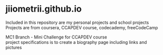 # jiiometrii.github.io

Included in this repository are my personal projects and school projects\
Projects are from coursera, CCAPDEV course, codecademy, freeCodeCamp

MC1 Branch - Mini Challenge for CCAPDEV course\
project specifications is to create a biography page including links and pictures
